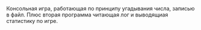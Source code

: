 Консольная игра, работающая по принципу угадывания числа, записью в файл. Плюс вторая программа читающая лог и выводящиая статистику по игре.